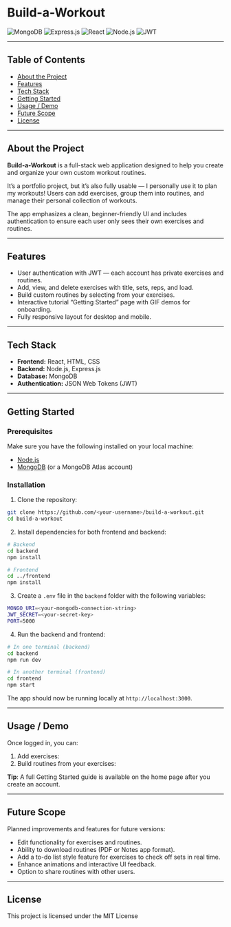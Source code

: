# Build-a-Workout

![MongoDB](https://img.shields.io/badge/MongoDB-%234ea94b.svg?style=for-the-badge&logo=mongodb&logoColor=white)
![Express.js](https://img.shields.io/badge/Express.js-%23404d59.svg?style=for-the-badge&logo=express&logoColor=%2361DAFB)
![React](https://img.shields.io/badge/React-%2320232a.svg?style=for-the-badge&logo=react&logoColor=%2361DAFB)
![Node.js](https://img.shields.io/badge/Node.js-339933?style=for-the-badge&logo=nodedotjs&logoColor=white)
![JWT](https://img.shields.io/badge/JWT-black?style=for-the-badge&logo=JSON%20web%20tokens)

---

## Table of Contents

- [About the Project](#about-the-project)  
- [Features](#features)  
- [Tech Stack](#tech-stack)  
- [Getting Started](#getting-started)  
- [Usage / Demo](#usage--demo)  
- [Future Scope](#future-scope)  
- [License](#license)  

---

## About the Project

**Build-a-Workout** is a full-stack web application designed to help you create and organize your own custom workout routines.  

It’s a portfolio project, but it’s also fully usable — I personally use it to plan my workouts! Users can add exercises, group them into routines, and manage their personal collection of workouts.  

The app emphasizes a clean, beginner-friendly UI and includes authentication to ensure each user only sees their own exercises and routines.

---

## Features

- User authentication with JWT — each account has private exercises and routines.  
- Add, view, and delete exercises with title, sets, reps, and load.  
- Build custom routines by selecting from your exercises.  
- Interactive tutorial “Getting Started” page with GIF demos for onboarding.  
- Fully responsive layout for desktop and mobile.  

---

## Tech Stack

- **Frontend:** React, HTML, CSS  
- **Backend:** Node.js, Express.js  
- **Database:** MongoDB  
- **Authentication:** JSON Web Tokens (JWT)  

---

## Getting Started

### Prerequisites

Make sure you have the following installed on your local machine:

- [Node.js](https://nodejs.org/)  
- [MongoDB](https://www.mongodb.com/) (or a MongoDB Atlas account)  

### Installation

1. Clone the repository:

```bash
git clone https://github.com/<your-username>/build-a-workout.git
cd build-a-workout
```

2. Install dependencies for both frontend and backend:
```bash
# Backend
cd backend
npm install

# Frontend
cd ../frontend
npm install
```

3. Create a `.env` file in the `backend` folder with the following variables:
```bash
MONGO_URI=<your-mongodb-connection-string>
JWT_SECRET=<your-secret-key>
PORT=5000
```

4. Run the backend and frontend:
```bash
# In one terminal (backend)
cd backend
npm run dev

# In another terminal (frontend)
cd frontend
npm start
```
The app should now be running locally at `http://localhost:3000`.

---

## Usage / Demo

Once logged in, you can:
1. Add exercises:
2. Build routines from your exercises:

**Tip**: A full Getting Started guide is available on the home page after you create an account.

---

## Future Scope
Planned improvements and features for future versions:
* Edit functionality for exercises and routines.
* Ability to download routines (PDF or Notes app format).
* Add a to-do list style feature for exercises to check off sets in real time.
* Enhance animations and interactive UI feedback.
* Option to share routines with other users.

---

## License

This project is licensed under the MIT License
